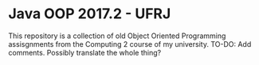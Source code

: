 # Java OOP 2017.2 - UFRJ

This repository is a collection of old Object Oriented Programming assisgnments from the
Computing 2 course of my university. TO-DO: Add comments. Possibly translate the whole thing?
